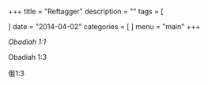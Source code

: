 +++
title = "Reftagger"
description = ""
tags = [

]
date = "2014-04-02"
categories = [
]
menu = "main"
+++

<cite class="ezraLinkifier" title="Obadiah 1:1">Obadiah 1:1</cite>


Obadiah 1:3

俄1:3

<script>
	var refTagger = {
		settings: {
			bibleVersion: "hlybblsmpshndtn" /*'KJV'*/
		}
	}; 

	(function(d, t) {
		var n=d.querySelector('[nonce]');
		refTagger.settings.nonce = n && (n.nonce||n.getAttribute('nonce'));
		var g = d.createElement(t), s = d.getElementsByTagName(t)[0];
		g.src = 'https://api.reftagger.com/v2/RefTagger.js';
		g.nonce = refTagger.settings.nonce;
		s.parentNode.insertBefore(g, s);
	}(document, 'script'));
	
  document.write(str.fontcolor( "red" ));
  alert(str.fontcolor( "red" ));
</script>